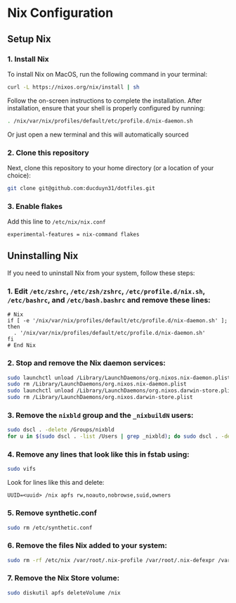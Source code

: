 # Nix Configuration

## Setup Nix

### 1. Install Nix

To install Nix on MacOS, run the following command in your terminal:

```bash
curl -L https://nixos.org/nix/install | sh
```

Follow the on-screen instructions to complete the installation. After installation, ensure that your shell is properly configured by running:

```bash
. /nix/var/nix/profiles/default/etc/profile.d/nix-daemon.sh
```

Or just open a new terminal and this will automatically sourced

### 2. Clone this repository

Next, clone this repository to your home directory (or a location of your choice):

```bash
git clone git@github.com:ducduyn31/dotfiles.git
```

### 3. Enable flakes

Add this line to `/etc/nix/nix.conf`

```
experimental-features = nix-command flakes
```

## Uninstalling Nix

If you need to uninstall Nix from your system, follow these steps:

### 1. Edit `/etc/zshrc`, `/etc/zsh/zshrc`,  `/etc/profile.d/nix.sh`, `/etc/bashrc`, and `/etc/bash.bashrc` and remove these lines:

```
# Nix
if [ -e '/nix/var/nix/profiles/default/etc/profile.d/nix-daemon.sh' ]; then
  . '/nix/var/nix/profiles/default/etc/profile.d/nix-daemon.sh'
fi
# End Nix
```

### 2. Stop and remove the Nix daemon services:

```bash
sudo launchctl unload /Library/LaunchDaemons/org.nixos.nix-daemon.plist
sudo rm /Library/LaunchDaemons/org.nixos.nix-daemon.plist
sudo launchctl unload /Library/LaunchDaemons/org.nixos.darwin-store.plist
sudo rm /Library/LaunchDaemons/org.nixos.darwin-store.plist
```

### 3. Remove the `nixbld` group and the `_nixbuildN` users:

```bash
sudo dscl . -delete /Groups/nixbld
for u in $(sudo dscl . -list /Users | grep _nixbld); do sudo dscl . -delete /Users/$u; done
```

### 4. Remove any lines that look like this in fstab using:

```bash
sudo vifs
```

Look for lines like this and delete:

```
UUID=<uuid> /nix apfs rw,noauto,nobrowse,suid,owners
```

### 5. Remove synthetic.conf

```bash
sudo rm /etc/synthetic.conf
```

### 6. Remove the files Nix added to your system:

```bash
sudo rm -rf /etc/nix /var/root/.nix-profile /var/root/.nix-defexpr /var/root/.nix-channels ~/.nix-profile ~/.nix-defexpr ~/.nix-channels
```

### 7. Remove the Nix Store volume:

```bash
sudo diskutil apfs deleteVolume /nix
```




